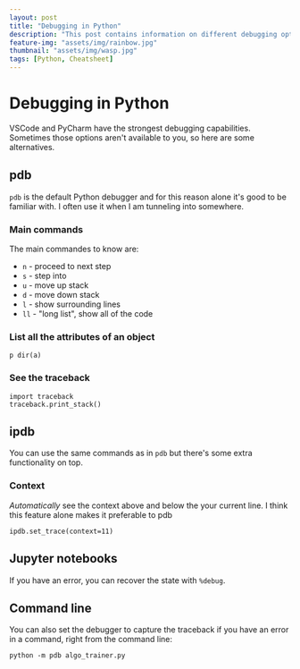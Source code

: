 ```yaml
---
layout: post
title: "Debugging in Python"
description: "This post contains information on different debugging options in Python."
feature-img: "assets/img/rainbow.jpg"
thumbnail: "assets/img/wasp.jpg"
tags: [Python, Cheatsheet]
---
```


# Debugging in Python

VSCode and PyCharm have the strongest debugging capabilities. Sometimes those options aren't available to you, so here are some alternatives.

## pdb

`pdb` is the default Python debugger and for this reason alone it's good to be familiar with. I often use it when I am tunneling into somewhere.

### Main commands

The main commandes to know are:

* `n` - proceed to next step
* `s` - step into
* `u` - move up stack
* `d` - move down stack
* `l` - show surrounding lines
* `ll` - "long list", show all of the code

### List all the attributes of an object

`p dir(a)`

### See the traceback

```
import traceback
traceback.print_stack()
```

## ipdb

You can use the same commands as in `pdb` but there's some extra functionality on top.

### Context
*Automatically* see the context above and below the your current line. I think this feature alone makes it preferable to pdb

`ipdb.set_trace(context=11)`

## Jupyter notebooks

If you have an error, you can recover the state with `%debug`.

## Command line

You can also set the debugger to capture the traceback if you have an error in a command, right from the command line:

`python -m pdb algo_trainer.py`
